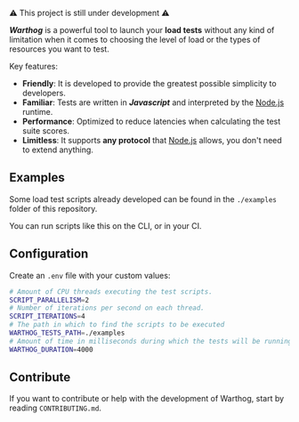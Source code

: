 :warning: This project is still under development :warning:

__*Warthog*__ is a powerful tool to launch your __load tests__ without any kind of limitation when it comes to choosing the level of load or the types of resources you want to test. 

Key features:
- __Friendly__: It is developed to provide the greatest possible simplicity to developers.
- __Familiar__: Tests are written in __*Javascript*__ and interpreted by the <a href="https://nodejs.org">Node.js</a> runtime.
- __Performance__: Optimized to reduce latencies when calculating the test suite scores.
- __Limitless__: It supports __any protocol__ that <a href="https://nodejs.org">Node.js</a> allows, you don't need to extend anything.


## Examples

Some load test scripts already developed can be found in the `./examples` folder of this repository.

You can run scripts like this on the CLI, or in your CI.

## Configuration

Create an `.env` file with your custom values:

```bash
# Amount of CPU threads executing the test scripts.
SCRIPT_PARALLELISM=2
# Number of iterations per second on each thread.
SCRIPT_ITERATIONS=4
# The path in which to find the scripts to be executed
WARTHOG_TESTS_PATH=./examples
# Amount of time in milliseconds during which the tests will be running
WARTHOG_DURATION=4000
```

## Contribute

If you want to contribute or help with the development of Warthog, start by reading `CONTRIBUTING.md`.